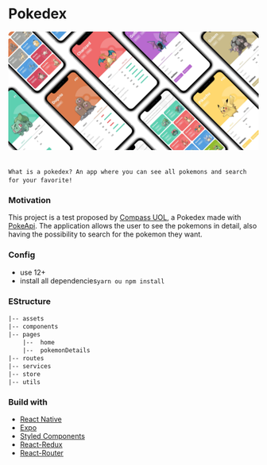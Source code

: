 # Pokedex

<a href="" target="_blank">
  <img src="assets/mockup.png" alt="Logo">
</a> 
<br> 
<br> 

`What is a pokedex? An app where you can see all pokemons and search for your favorite!`

### Motivation

This project is a test proposed by [Compass UOL](https://compassuol.com/), a Pokedex made with [PokeApi](https://pokeapi.co/).
The application allows the user to see the pokemons in detail, also having the possibility to search for the pokemon they want.

### Config

- use 12+
- install all dependencies`yarn ou npm install`
 
### EStructure

```
|-- assets 
|-- components   
|-- pages 
    |--  home 
    |--  pokemonDetails 
|-- routes 
|-- services  
|-- store  
|-- utils   

```

### Build with

- [React Native](https://reactnative.dev/)
- [Expo](https://expo.io/)
- [Styled Components](https://www.styled-components.com/)
- [React-Redux](https://react-redux.js.org/api/hooks)
- [React-Router](https://reacttraining.com/react-router/web/guides/quick-start)
